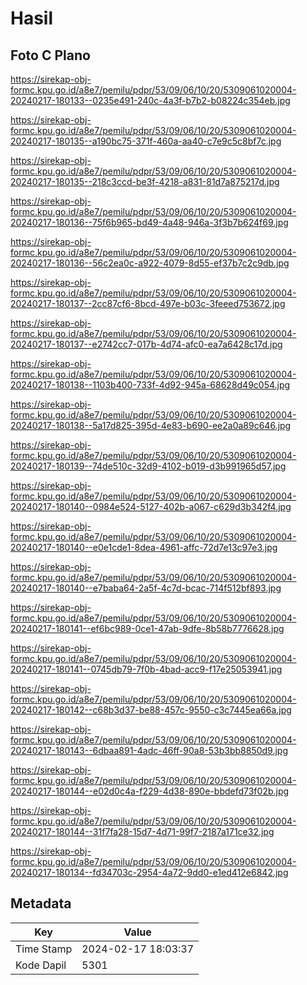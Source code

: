 # Hasil

## Foto C Plano

https://sirekap-obj-formc.kpu.go.id/a8e7/pemilu/pdpr/53/09/06/10/20/5309061020004-20240217-180133--0235e491-240c-4a3f-b7b2-b08224c354eb.jpg

https://sirekap-obj-formc.kpu.go.id/a8e7/pemilu/pdpr/53/09/06/10/20/5309061020004-20240217-180135--a190bc75-371f-460a-aa40-c7e9c5c8bf7c.jpg

https://sirekap-obj-formc.kpu.go.id/a8e7/pemilu/pdpr/53/09/06/10/20/5309061020004-20240217-180135--218c3ccd-be3f-4218-a831-81d7a875217d.jpg

https://sirekap-obj-formc.kpu.go.id/a8e7/pemilu/pdpr/53/09/06/10/20/5309061020004-20240217-180136--75f6b965-bd49-4a48-946a-3f3b7b624f69.jpg

https://sirekap-obj-formc.kpu.go.id/a8e7/pemilu/pdpr/53/09/06/10/20/5309061020004-20240217-180136--56c2ea0c-a922-4079-8d55-ef37b7c2c9db.jpg

https://sirekap-obj-formc.kpu.go.id/a8e7/pemilu/pdpr/53/09/06/10/20/5309061020004-20240217-180137--2cc87cf6-8bcd-497e-b03c-3feeed753672.jpg

https://sirekap-obj-formc.kpu.go.id/a8e7/pemilu/pdpr/53/09/06/10/20/5309061020004-20240217-180137--e2742cc7-017b-4d74-afc0-ea7a6428c17d.jpg

https://sirekap-obj-formc.kpu.go.id/a8e7/pemilu/pdpr/53/09/06/10/20/5309061020004-20240217-180138--1103b400-733f-4d92-945a-68628d49c054.jpg

https://sirekap-obj-formc.kpu.go.id/a8e7/pemilu/pdpr/53/09/06/10/20/5309061020004-20240217-180138--5a17d825-395d-4e83-b690-ee2a0a89c646.jpg

https://sirekap-obj-formc.kpu.go.id/a8e7/pemilu/pdpr/53/09/06/10/20/5309061020004-20240217-180139--74de510c-32d9-4102-b019-d3b991965d57.jpg

https://sirekap-obj-formc.kpu.go.id/a8e7/pemilu/pdpr/53/09/06/10/20/5309061020004-20240217-180140--0984e524-5127-402b-a067-c629d3b342f4.jpg

https://sirekap-obj-formc.kpu.go.id/a8e7/pemilu/pdpr/53/09/06/10/20/5309061020004-20240217-180140--e0e1cde1-8dea-4961-affc-72d7e13c97e3.jpg

https://sirekap-obj-formc.kpu.go.id/a8e7/pemilu/pdpr/53/09/06/10/20/5309061020004-20240217-180140--e7baba64-2a5f-4c7d-bcac-714f512bf893.jpg

https://sirekap-obj-formc.kpu.go.id/a8e7/pemilu/pdpr/53/09/06/10/20/5309061020004-20240217-180141--ef6bc989-0ce1-47ab-9dfe-8b58b7776628.jpg

https://sirekap-obj-formc.kpu.go.id/a8e7/pemilu/pdpr/53/09/06/10/20/5309061020004-20240217-180141--0745db79-7f0b-4bad-acc9-f17e25053941.jpg

https://sirekap-obj-formc.kpu.go.id/a8e7/pemilu/pdpr/53/09/06/10/20/5309061020004-20240217-180142--c68b3d37-be88-457c-9550-c3c7445ea66a.jpg

https://sirekap-obj-formc.kpu.go.id/a8e7/pemilu/pdpr/53/09/06/10/20/5309061020004-20240217-180143--6dbaa891-4adc-46ff-90a8-53b3bb8850d9.jpg

https://sirekap-obj-formc.kpu.go.id/a8e7/pemilu/pdpr/53/09/06/10/20/5309061020004-20240217-180144--e02d0c4a-f229-4d38-890e-bbdefd73f02b.jpg

https://sirekap-obj-formc.kpu.go.id/a8e7/pemilu/pdpr/53/09/06/10/20/5309061020004-20240217-180144--31f7fa28-15d7-4d71-99f7-2187a171ce32.jpg

https://sirekap-obj-formc.kpu.go.id/a8e7/pemilu/pdpr/53/09/06/10/20/5309061020004-20240217-180134--fd34703c-2954-4a72-9dd0-e1ed412e6842.jpg


## Metadata

| Key        | Value               |
| ---------- | ------------------- |
| Time Stamp | 2024-02-17 18:03:37 |
| Kode Dapil | 5301                |



